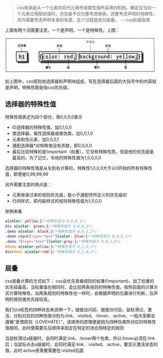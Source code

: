 > css继承是从一个元素向后代元素传递属性值所采用的机制。确定应当向一个元素应用那些值时，浏览器不仅仅要考虑继承，还要考虑声明的特殊性，另外需要考虑声明本身的来源，这个过程就成为层叠。  ---css权威指南

上面有两个词需要注意，一个是声明，一个是特殊性。上图：

![css](../images/css/css.jpg)

如上图中，css规则由选择器和声明块组成，写在选择器后面的大括号中的内容就是声明，特殊性既是指css优先级。

## 选择器的特殊性值

特殊性值表述为四个部分，用0,0,0,0表示

* ID选择器的特殊性值，加0,1,0,0
* 类选择器，属性选择器或者伪类，加0,0,1,0
* 元素和伪元素，加0,0,0,1
* 通配选择器*对特殊值没有贡献，即0,0,0,0
* 最后比较特殊的是!important（权重），它没有特殊性质，但是他的优先级是最高的，为了记忆，令他的特殊性值为1,0,0,0,0

选择器的特殊性值是从左到右计算的，特殊性1,0,0,0大于以0开始的所有特殊性值，即使是0,99,99,99

另外需要注意的两点是：
* 元素继承过来的规则优先级，是小于通配符所定义的优先级的
* 行间样式，即内联样式的规则特殊性值为1,0,0,0

举例来看
```css
a{color: yellow;}/*特殊性值为 0,0,0,1*/
div a{color: green;}/*特殊性值为 0,0,0,2*/
.demo a{color: black;}/*特殊性值为 0,0,1,1*/
.demo input[type="text"]{color: blue;}/*特殊性值为 0,0,2,1*/
.demo *[type="text"]{color:grey;}/*特殊性值为 0,0,2,0*/
#demo a{color:yellow;}/*特殊性值为 0,1,0,1*/
div#demo a{color:red;}/*特殊性值为 0,1,0,2*/
```

## 层叠

css层叠计算的方式如下：
  css会优先查看规则的权重(!important)，加了权重的优先级最高，当权重值也相同时，会比较两条规则的特殊性值，按照前面的计算方式计算特殊性，当两条规则的特殊性也一样时，会根据声明的位置进行判断，后声明的规则值优先级较高。

我们以a标签的四种状态来说明一下，链接访问前、链接访问后、鼠标滑过、激活，分别对应的四种伪类分别为:link、:visited、:hover、:active，一般大家都会遵循“爱憎原则（LOVEHATE）”，该顺序的原理便是因为四种伪类所对应的特殊性值相同，此时便需要先后顺序来指定在特定的场合用特定的规则

当鼠标滑过a链接时，会同时满足:link、:hover两个伪类，所以:hover必须在:link后；当鼠标点击a链接时，会同时满足:link、:visited、:active，要显示激活状态的值，此时:active表需要需要在:visited后面
